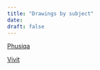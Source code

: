 ```yaml
---
title: "Drawings by subject"
date: 
draft: false
---
```


[Phusiqa](/drawingsbysubject/phusiqa)

[Vivit](/drawingsbysubject/vivit)